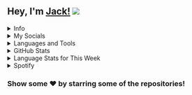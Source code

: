 ## Hey, I'm [Jack!](https://heyjack.info) <img src="https://raw.githubusercontent.com/therealheyjack/therealheyjack/master/wave.gif" width="30px">

<details><summary>Info</summary>
<p>

- 🔭 I’m currently working on [Blade](https://github.com/BladeBot/Blade).
- 🌱 I’m currently learning NodeJS / TypeScript.
- 🏫 I’m currently studying [BSc (Honours) Computing and IT (Communications and Networking)](http://www.open.ac.uk/courses/computing-it/degrees/bsc-computing-it-communications-networking-q62-cnet)
- 👯 I’m looking to collaborate on [Blade](https://github.com/BladeBot/Blade).
- 💬 Ask me about Game Hosting.
- 📫 How to reach me: [Twitter - @HeyJack0001](https://twitter.com/HeyJack0001)
- 😄 Pronouns: He/His
- 😎 Fun fact: I spend almost 12 hours listening songs every day.
</p>
</details>

<details><summary>My Socials</summary>
<p>

[![Twitter: HeyJack0001](https://img.shields.io/twitter/follow/HeyJack0001?style=social)](https://twitter.com/HeyJack0001)
[![Linkedin: HeyJack0001](https://img.shields.io/badge/-HeyJack0001-blue?style=flat-square&logo=Linkedin&logoColor=white&link=https://www.linkedin.com/in/HeyJack0001/)](https://www.linkedin.com/in/HeyJack0001/)
[![GitHub therealheyjack](https://img.shields.io/github/followers/therealheyjack?label=follow&style=social)](https://github.com/therealheyjack)
[![website](https://img.shields.io/badge/PortfolioWebsite-heyjack.info-2648ff?style=flat-square&logo=google-chrome)](https://heyjack.info/)
[![discord](https://img.shields.io/badge/Discord-HeyJack%230001-7289DA?logo=discord)](https://discordapp.com/users/203317216106512384)
</p>
</details>

<details><summary>Languages and Tools</summary>
<p> 

<code><a href="https://www.javascript.com/"><img height="20" src="https://raw.githubusercontent.com/github/explore/80688e429a7d4ef2fca1e82350fe8e3517d3494d/topics/javascript/javascript.png"></a></code>
<code><a href="https://nodejs.org/"><img height="20" src="https://raw.githubusercontent.com/github/explore/80688e429a7d4ef2fca1e82350fe8e3517d3494d/topics/nodejs/nodejs.png"></a></code>
<code><a href="https://reactjs.org/"><img height="20" src="https://raw.githubusercontent.com/github/explore/80688e429a7d4ef2fca1e82350fe8e3517d3494d/topics/react/react.png"></a></code>
<code><a href="https://www.json.org/"><img height="20" src="https://raw.githubusercontent.com/github/explore/80688e429a7d4ef2fca1e82350fe8e3517d3494d/topics/json/json.png"></a></code>
<code><a href="https://es6.io/"><img height="20" src="https://raw.githubusercontent.com/github/explore/80688e429a7d4ef2fca1e82350fe8e3517d3494d/topics/es6/es6.png"></a></code>
<code><a href="https://www.docker.com/"><img height="20" src="https://raw.githubusercontent.com/github/explore/80688e429a7d4ef2fca1e82350fe8e3517d3494d/topics/docker/docker.png"></a></code>
<code><a href="https://babeljs.io/"><img height="20" src="https://raw.githubusercontent.com/github/explore/80688e429a7d4ef2fca1e82350fe8e3517d3494d/topics/babel/babel.png"></a></code>
</p>
</details>

<details><summary>GitHub Stats</summary>
<p>

<a href="https://github.com/therealheyjack">
 <img align="center" src="https://github-readme-stats.vercel.app/api?username=therealheyjack&show_icons=true&theme=dark&line_height=27" alt="Jack's github stats"/>
</a>
</p>
</details>

<details><summary>Language Stats for This Week</summary>
<p>

<!--START_SECTION:waka-->
![Profile Views](http://img.shields.io/badge/Profile%20Views-1-blue)

**🐱 My Github Data** 

> 🏆 10 Contributions in the Year 2021
 > 
> 📦 110.2 kB Used in Github's Storage 
 > 
> 🚫 Not Opted to Hire
 > 
> 📜 15 Public Repositories 
 > 
> 🔑 10 Private Repositories  
 > 
**I'm a Night 🦉** 

```text
🌞 Morning    13 commits     ██░░░░░░░░░░░░░░░░░░░░░░░   8.33% 
🌆 Daytime    38 commits     ██████░░░░░░░░░░░░░░░░░░░   24.36% 
🌃 Evening    66 commits     ██████████░░░░░░░░░░░░░░░   42.31% 
🌙 Night      39 commits     ██████░░░░░░░░░░░░░░░░░░░   25.0%

```
📅 **I'm Most Productive on Monday** 

```text
Monday       36 commits     █████░░░░░░░░░░░░░░░░░░░░   23.08% 
Tuesday      22 commits     ███░░░░░░░░░░░░░░░░░░░░░░   14.1% 
Wednesday    13 commits     ██░░░░░░░░░░░░░░░░░░░░░░░   8.33% 
Thursday     30 commits     ████░░░░░░░░░░░░░░░░░░░░░   19.23% 
Friday       25 commits     ████░░░░░░░░░░░░░░░░░░░░░   16.03% 
Saturday     22 commits     ███░░░░░░░░░░░░░░░░░░░░░░   14.1% 
Sunday       8 commits      █░░░░░░░░░░░░░░░░░░░░░░░░   5.13%

```


📊 **This Week I Spent My Time On** 

```text
⌚︎ Time Zone: Europe/London

💬 Programming Languages: 
YAML                     42 mins             ███████░░░░░░░░░░░░░░░░░░   31.38% 
Markdown                 33 mins             ██████░░░░░░░░░░░░░░░░░░░   24.43% 
JSON                     26 mins             ████░░░░░░░░░░░░░░░░░░░░░   19.49% 
Bash                     9 mins              █░░░░░░░░░░░░░░░░░░░░░░░░   7.37% 
JavaScript               6 mins              █░░░░░░░░░░░░░░░░░░░░░░░░   4.91%

🔥 Editors: 
WebStorm                 1 hr 40 mins        ██████████████████░░░░░░░   74.12% 
IntelliJ                 35 mins             ██████░░░░░░░░░░░░░░░░░░░   25.88%

🐱‍💻 Projects: 
newauth-discord-bot      1 hr 9 mins         ████████████░░░░░░░░░░░░░   51.07% 
Pterodactyl-Script       22 mins             ████░░░░░░░░░░░░░░░░░░░░░   16.27% 
zipline                  12 mins             ██░░░░░░░░░░░░░░░░░░░░░░░   9.21% 
Unifi                    12 mins             ██░░░░░░░░░░░░░░░░░░░░░░░   9.18% 
VPS                      9 mins              █░░░░░░░░░░░░░░░░░░░░░░░░   6.68%

💻 Operating System: 
Windows                  2 hrs 15 mins       █████████████████████████   100.0%

```

**I Mostly Code in JavaScript** 

```text
JavaScript               7 repos             ███████████░░░░░░░░░░░░░░   46.67% 
Python                   2 repos             ███░░░░░░░░░░░░░░░░░░░░░░   13.33% 
Lua                      2 repos             ███░░░░░░░░░░░░░░░░░░░░░░   13.33% 
Shell                    2 repos             ███░░░░░░░░░░░░░░░░░░░░░░   13.33% 
TypeScript               1 repo              █░░░░░░░░░░░░░░░░░░░░░░░░   6.67%

```


**Timeline**

![Chart not found](https://raw.githubusercontent.com/TheRealHeyJack/TheRealHeyJack/master/charts/bar_graph.png) 


<!--END_SECTION:waka-->
</p>
</details>

<details><summary>Spotify</summary>
<p>

[![spotify-github-profile](https://spotify-github-profile.vercel.app/api/view?uid=h0sd8uxnbq3rs51ob32cqilmn&cover_image=true)](https://spotify-github-profile.vercel.app/api/view?uid=h0sd8uxnbq3rs51ob32cqilmn&redirect=true)
</p>
</details>

### Show some ❤️ by starring some of the repositories!
